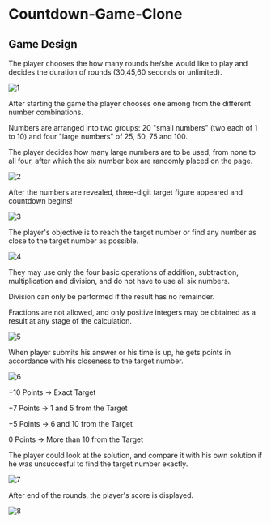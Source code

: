 # Countdown-Game-Clone



## Game Design
The player chooses the how many rounds he/she would like to play and decides the duration of rounds (30,45,60 seconds or unlimited).

![1](https://github.com/atakankaya1/Countdown-Game-Clone/assets/103039509/c01ac1ff-e37e-44bb-8825-45df38686043)


After starting the game the player chooses one among from the different number combinations. 

Numbers are arranged into two groups: 20 "small numbers" (two each of 1 to 10) and four "large numbers" of 25, 50, 75 and 100.

The player decides how many large numbers are to be used, from none to all four, after which the six number box are randomly placed on the page.

![2](https://github.com/atakankaya1/Countdown-Game-Clone/assets/103039509/de515cd0-e3ce-41ea-b044-e15882b937b1)

After the numbers are revealed, three-digit target figure appeared and countdown begins!

![3](https://github.com/atakankaya1/Countdown-Game-Clone/assets/103039509/175adee0-c221-405a-9ffd-7448bc33f93d)

The player's objective is to reach the target number or find any number as close to the target number as possible.

![4](https://github.com/atakankaya1/Countdown-Game-Clone/assets/103039509/28e01210-5061-4ba9-979b-a178137847a1)

They may use only the four basic operations of addition, subtraction, multiplication and division, and do not have to use all six numbers.

Division can only be performed if the result has no remainder.

Fractions are not allowed, and only positive integers may be obtained as a result at any stage of the calculation.

![5](https://github.com/atakankaya1/Countdown-Game-Clone/assets/103039509/9c04a91f-ae07-433f-a978-492a96d78e55)

When player submits his answer or his time is up, he gets points in accordance with his closeness to the target number.

![6](https://github.com/atakankaya1/Countdown-Game-Clone/assets/103039509/21dbd691-cca6-4e8e-a9e8-348a5f40f11a)

  +10 Points  ->  Exact Target
  
  +7  Points  ->  1 and 5 from the Target
  
  +5  Points  ->  6 and 10 from the Target
  
  0   Points  ->  More than 10 from the Target

  The player could look at the solution, and compare it with his own solution if he was unsuccesful to find the target number exactly.

![7](https://github.com/atakankaya1/Countdown-Game-Clone/assets/103039509/fa23c59a-dd8d-419e-aa0a-8a50b4cdff1c)

After end of the rounds, the player's score is displayed.

![8](https://github.com/atakankaya1/Countdown-Game-Clone/assets/103039509/4513ba06-015d-44f3-9a9b-46ee8696e990)



